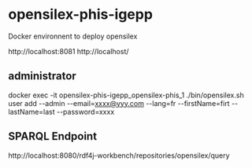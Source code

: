 # opensilex-phis-igepp
Docker environnent to deploy opensilex


http://localhost:8081
http://localhost/

## administrator

docker exec -it opensilex-phis-igepp_opensilex-phis_1 ./bin/opensilex.sh user add --admin --email=xxxx@yyy.com --lang=fr --firstName=firt --lastName=last --password=xxxx

## SPARQL Endpoint

http://localhost:8080/rdf4j-workbench/repositories/opensilex/query


